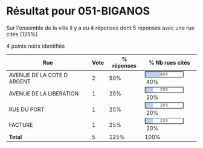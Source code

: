 # Résultat pour 051-BIGANOS

Sur l'ensemble de la ville il y a eu 4 réponses dont 5 réponses avec une rue citée (125%)

4 points noirs identifiés

| Rue | Vote | % réponses | % Nb rues cités|
|-----|------|------------|----------------|
| AVENUE DE LA COTE D ARGENT | 2 | 50% | <img src="../../img/bar_40.gif" />&nbsp;40%|
| AVENUE DE LA LIBERATION | 1 | 25% | <img src="../../img/bar_20.gif" />&nbsp;20%|
| RUE DU PORT | 1 | 25% | <img src="../../img/bar_20.gif" />&nbsp;20%|
| FACTURE | 1 | 25% | <img src="../../img/bar_20.gif" />&nbsp;20%|
| **Total** | 5 | 125% | 100%|
